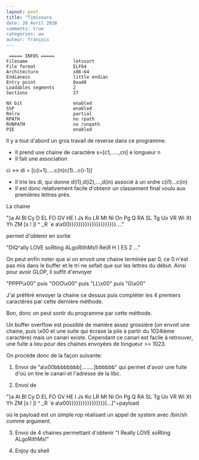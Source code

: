 ```yaml
---
layout: post
title: "Timisoara
date: 20 Avril 2018
comments: true
categories: wu
auteur: françois
---
```

```
 ===== INFOS ===== 
Filename                 letssort
File format              ELF64
Architecture             x86-64
Endianess                little endian
Entry point              0xa40
Loadables segments       2
Sections                 27

NX bit                   enabled
SSP                      enabled
Relro                    partial
RPATH                    no rpath
RUNPATH                  no runpath
PIE                      enabled
```

Il y a tout d'abord un gros travail de reverse dans ce programme.
* Il prend une chaine de caractère s=[c1,.....,cn] e longueur n
* Il fait une association

ci <-> di = [c(i+1).....c(n)c(1)...c(i-1)]

* Il trie les di, qui donne d(i1),d(i2),...,d(in) associé à un ordre c(i1)...c(in)
* Il est donc relativement facile d'obtenir un classement final voulu aux premières lettres près.

La chaine 

"}a Al Bl Cy D  EL FO GV HE I  Js Ko LR Mt Ni On Pg Q  RA SL Tg Uo VR Wi Xt Yh ZM [s \! ]I ^  _R `e a\x00}}}}}}}}}}}}}}}}}}}}}...." 

permet d'obtenir en sortie

"DIQ^ally LOVE soRting ALgoRithMs!I Re\R    H     ]  ES Z  ..."

On peut enfin noter que si on envoit une chaine terminée par 0, ce 0 n'est pas
mis dans le buffer et le tri ne sefait que sur les lettres du début.
Ainsi pour avoir GLOP, il suffit d'envoyer

"PPPP\x00" puis "OOO\x00" puis "LL\x00" puis "G\x00"

J'ai préféré envoyer la chaine ce dessus puis compléter les 4 premiers caractères
par cette dernière méthode.

Bon, donc on peut sortir du programme par cette méthode.

Un buffer overflow est possible de manière assez grossière (on envoit une 
chaine, puis \x00 et une suite qui écrase la pile à partir du 1024ième caractère)
mais un canari existe. Cependant ce canari est facile à retrouver, une fuite a lieu
pour des chaines envoyées de longueur >= 1023.

On procède donc de la façon suivante:

1) Envoi de "a\x00bbbbbbbb[........]bbbbbb" qui permet d'avoir une fuite d'où on
tire le canari et l'adresse de la libc.

2) Envoi de 

"}a Al Bl Cy D  EL FO GV HE I  Js Ko LR Mt Ni On Pg Q  RA SL Tg Uo VR Wi Xt Yh ZM [s \! ]I ^  _R `e a\x00}}}}}}}}}}}}}}}}[...]"+payload 

où le payload est un simple rop réalisant un appel de system avec /bin/sh comme
argument.

3) Envoi de 4 chaines permettant d'obtenir "I Really LOVE soRting ALgoRithMs!"

4) Enjoy du shell

